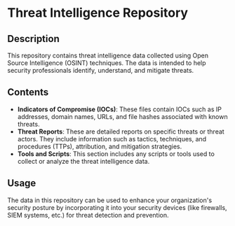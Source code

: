 # Threat Intelligence Repository

## Description
This repository contains threat intelligence data collected using Open Source Intelligence (OSINT) techniques. The data is intended to help security professionals identify, understand, and mitigate threats.

## Contents
- **Indicators of Compromise (IOCs)**: These files contain IOCs such as IP addresses, domain names, URLs, and file hashes associated with known threats.
- **Threat Reports**: These are detailed reports on specific threats or threat actors. They include information such as tactics, techniques, and procedures (TTPs), attribution, and mitigation strategies.
- **Tools and Scripts**: This section includes any scripts or tools used to collect or analyze the threat intelligence data.

## Usage
The data in this repository can be used to enhance your organization's security posture by incorporating it into your security devices (like firewalls, SIEM systems, etc.) for threat detection and prevention.

